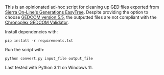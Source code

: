 This is an opinionated ad-hoc script for cleaning up GED files exported from [Sierra On-Line's Generations EasyTree](https://www.gensoftreviews.com/?p=271).  Despite providing the option to choose [GEDCOM version 5.5](https://gedcom.io/specifications/ged55.pdf), the outputted files are not compliant with the [Chronoplex GEDCOM Validator](https://chronoplexsoftware.com/gedcomvalidator).

Install dependencies with:
```
pip install -r requirements.txt
```

Run the script with:
```
python convert.py input_file output_file
```

Last tested with Python 3.11 on Windows 11.
